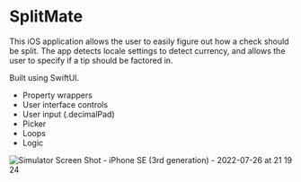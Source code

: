 # SplitMate

This iOS application allows the user to easily figure out how a check should be split.
The app detects locale settings to detect currency, and allows the user to specify if a tip should be factored in.

Built using SwiftUI.
* Property wrappers
* User interface controls
* User input (.decimalPad)
* Picker
* Loops
* Logic



![Simulator Screen Shot - iPhone SE (3rd generation) - 2022-07-26 at 21 19 24](https://user-images.githubusercontent.com/70001065/180971908-4a95a099-afee-4d01-9e21-bcd64b6aa31e.png)
